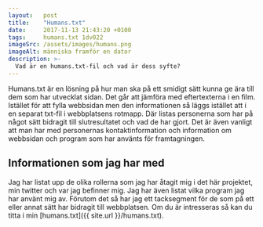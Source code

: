 ```yaml
---
layout:   post
title:    "Humans.txt"
date:     2017-11-13 21:43:20 +0100
tags:     humans.txt 1dv022
imageSrc: /assets/images/humans.png
imageAlt: människa framför en dator
description: >-
  Vad är en humans.txt-fil och vad är dess syfte?
---
```

Humans.txt är en lösning på hur man ska på ett smidigt sätt kunna ge ära till dem som har utvecklat sidan. Det går att jämföra med eftertexterna i en film. Istället för att fylla webbsidan men den informationen så läggs istället att i en separat txt-fil i webbplatsens rotmapp. Där listas personerna som har på något sätt bidragit till slutresultatet och vad de har gjort. Det är även vanligt att man har med personernas kontaktinformation och information om webbsidan och program som har använts för framtagningen.  

## Informationen som jag har med
Jag har listat upp de olika rollerna som jag har åtagit mig i det här projektet, min twitter och var jag befinner mig. Jag har även listat vilka program jag har använt mig av. Förutom det så har jag ett tacksegment för de som på ett eller annat sätt har bidragit till webbplatsen. Om du är intresseras så kan du titta i min [humans.txt]({{ site.url }}/humans.txt).